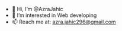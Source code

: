 - 👋 Hi, I’m @AzraJahic
- 👀 I’m interested in Web developing
- 📫 Reach me at: azra.jahic296@gmail.com

<!---
AzraJahic/AzraJahic is a ✨ special ✨ repository because its `README.md` (this file) appears on your GitHub profile.
You can click the Preview link to take a look at your changes.
--->
